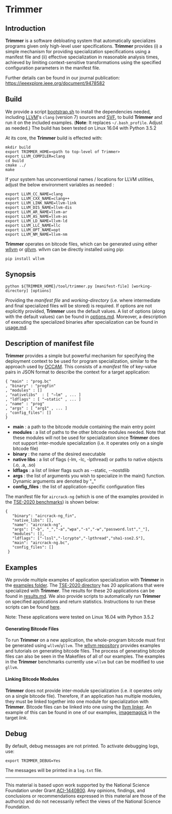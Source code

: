 Trimmer
=======

Introduction
------------
**Trimmer** is a software debloating system that automatically specializes programs given only high-level user specifications. **Trimmer** provides (i) a simple mechanism for providing specialization specifications using a manifest file and (ii) effective specialization in reasonable analysis times, achieved by limiting context-sensitive transformations using the specified configuration parameters in the manifest file.

Further details can be found in our journal publication: https://ieeexplore.ieee.org/document/9478582

Build
-----

We provide a script [bootstrap.sh](vagrants/16.04/bootstrap.sh) to install the dependencies needed, including [LLVM](https://llvm.org)'s `clang` (version 7) sources and [SVF](https://github.com/SVF-tools/SVF), to build **Trimmer** and run it on the included examples. (**Note**: It replaces `~/.bash_profile`. Adjust as needed.) The build has been tested on Linux 16.04 with Python 3.5.2

At its core, the **Trimmer** build is effected with:
```
mkdir build
export TRIMMER_HOME=<path to top-level of Trimmer>
export LLVM_COMPILER=clang
cd build
cmake ../
make
```
   
If your system has unconventional names / locations for LLVM utilities, adjust the below environment variables as needed :

```
export LLVM_CC_NAME=clang
export LLVM_CXX_NAME=clang++
export LLVM_LINK_NAME=llvm-link
export LLVM_DIS_NAME=llvm-dis
export LLVM_AR_NAME=llvm-ar
export LLVM_AS_NAME=llvm-as
export LLVM_LD_NAME=llvm-ld
export LLVM_LLC_NAME=llc
export LLVM_OPT_NAME=opt
export LLVM_NM_NAME=llvm-nm
```

**Trimmer** operates on bitcode files, which can be generated using either [wllvm](https://github.com/SRI-CSL/whole-program-llvm) or [gllvm](https://github.com/SRI-CSL/gllvm). wllvm can be directly installed using pip:

```
pip install wllvm
```

Synopsis
--------

```
python ${TRIMMER_HOME}/tool/trimmer.py [manifest-file] [working-directory] [options]
```
Providing the _manifest file_ and _working-directory_ (i.e. where intermediate and final specialized files will be stored) is required. If options are not explicitly provided, **Trimmer** uses the default values. A list of options (along with the default values) can be found in [options.md](/docs/options.md). Moreover, a description of executing the specialized binaries after specialization can be found in [usage.md](/docs/usage.md).


Description of manifest file 
----------------------------

**Trimmer** provides a simple but powerful mechanism for specifying the deployment context to be used for program specialization, similar to the approach used by [OCCAM](https://github.com/ashish-gehani/OCCAM/). This consists of a _manifest_ file of key-value pairs in JSON format to describe the context for a target application:

```
{ "main" : "prog.bc"
, "binary" : "progfin"
, "modules" : []
, "nativelibs"  : [ "−lm" , ... ]
, "ldflags" : [ "−static" , ... ]
, "name" : "prog"
, "args" : [ "arg1" , ... ]
, "config_files": []
}
```

-   **main** : a path to the bitcode module containing the main entry point
-   **modules** : a list of paths to the other bitcode modules needed. Note that these modules will not be used for specialization since **Trimmer** does not support inter-module specialization (i.e. it operates only on a single bitcode file)
-   **binary** : the name of the desired executable
-   **native libs** : a list of flags (-lm, -lc, -lpthread) or paths to native objects (.o, .a, .so)
-   **ldflags** : a list of linker flags such as --static, --nostdlib
-   **args** : the list of arguments you wish to specialize in the main() function. Dynamic arguments are denoted by "_"
-   **config_files** : the list of application-specific configuration files

The manifest file for `aircrack-ng` (which is one of the examples provided in the [TSE-2020 benchmarks](/benchmarks/examples/TSE-2020)) is shown below:
 
``` 
{
   "binary": "aircrack-ng_fin", 
   "native_libs": [], 
   "name": "aircrack-ng", 
   "args": ["-b", "_","-a","wpa","-s","-w","password.lst","_"], 
   "modules": [], 
   "ldflags": ["-lssl","-lcrypto","-lpthread","sha1-sse2.S"], 
   "main": "aircrack-ng.bc", 
   "config_files": []
 }
 ```

Examples
--------

We provide multiple examples of application specialization with **Trimmer** in the [examples folder](/benchmarks/examples). The [TSE-2020 directory](/benchmarks/examples/TSE-2020) has 20 applications that were specialized with **Trimmer**. The results for these 20 applications can be found in [results.md](/docs/results.md). We also provide scripts to automatically run **Trimmer** on specified applications and return statistics. Instructions to run these scripts can be found [here](https://github.com/ashish-gehani/Trimmer/blob/master/benchmarks/README.md). 

Note: These applications were tested on Linux 16.04 with Python 3.5.2

#### Generating Bitcode Files
To run **Trimmer** on a new application, the whole-program bitcode must first be generated using `wllvm`/`gllvm`. The [wllvm repository](https://github.com/SRI-CSL/whole-program-llvm) provides examples and tutorials on generating bitcode files. The process of generating bitcode files can also be seen in the Makefiles of all of our examples. The examples in the **Trimmer** benchmarks currently use `wllvm` but can be modified to use `gllvm`. 

#### Linking Bitcode Modules
**Trimmer** does not provide inter-module specialization (i.e. it operates only on a single bitcode file). Therefore, if an application has multiple modules, they must be linked together into one module for specialization with **Trimmer**. Bitcode files can be linked into one using the [llvm linker](https://llvm.org/docs/CommandGuide/llvm-link.html). An example of this can be found in one of our examples, [imagemagick](/benchmarks/examples/Others/ImageMagick/Makefile) in the target _link_.

Debug
-----
By default, debug messages are not printed. To activate debugging logs, use:
```
export TRIMMER_DEBUG=Yes
```
The messages will be printed in a `log.txt` file.

<HR>

This material is based upon work supported by the National Science Foundation under Grant [ACI-1440800](http://www.nsf.gov/awardsearch/showAward?AWD_ID=1440800). Any opinions, findings, and conclusions or recommendations expressed in this material are those of the author(s) and do not necessarily reflect the views of the National Science Foundation.
